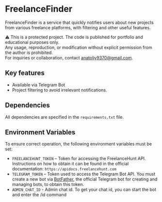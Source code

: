 # FreelanceFinder

FreelanceFinder is a service that quickly notifies users about new projects from various freelance platforms, with filtering and other useful features.

⚠️ This is a protected project. The code is published for portfolio and educational purposes only.  
Any usage, reproduction, or modification without explicit permission from the author is prohibited.  
For inquiries or collaboration, contact anatoliy9370@gmail.com.

## Key features

- Available via Telegram Bot
- Project filtering to avoid irrelevant notifications.

## Dependencies

All dependencies are specified in the `requirements.txt` file.

## Environment Variables

To ensure correct operation, the following environment variables must be set:

* `FREELANCEHUNT_TOKEN` – Token for accessing the FreelanceHunt API.
  Instructions on how to obtain it can be found in the official documentation: `https://apidocs.freelancehunt.com`
* `TELEGRAM_TOKEN` – Token used to access the Telegram Bot API.
  You must create a new bot via [BotFather](https://t.me/BotFather), the official Telegram bot for creating and managing bots, to obtain this token.
* `ADMIN_CHAT_ID` - Admin chat id.
  To get your chat id, you can start the bot and enter the /id command

